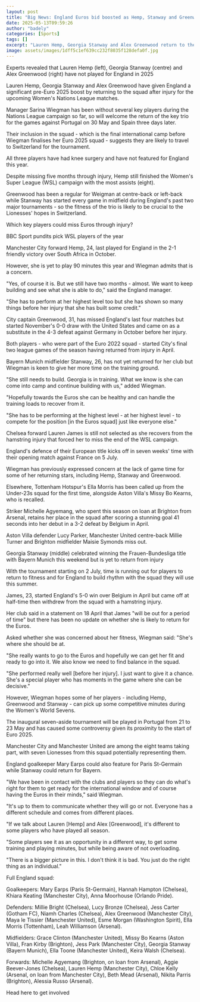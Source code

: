 ```yaml
---
layout: post
title: "Big News: England Euros bid boosted as Hemp, Stanway and Greenwood return"
date: 2025-05-13T09:59:26
author: "badely"
categories: [Sports]
tags: []
excerpt: "Lauren Hemp, Georgia Stanway and Alex Greenwood return to the England squad after injury for the upcoming Women's Nations League matches."
image: assets/images/1dff5c1ef639cc232f8035f128defa0f.jpg
---
```


Experts revealed that Lauren Hemp (left), Georgia Stanway (centre) and Alex Greenwood (right) have not played for England in 2025

Lauren Hemp, Georgia Stanway and Alex Greenwood have given England a significant pre-Euro 2025 boost by returning to the squad after injury for the upcoming Women's Nations League matches.

Manager Sarina Wiegman has been without several key players during the Nations League campaign so far, so will welcome the return of the key trio for the games against Portugal on 30 May and Spain three days later.

Their inclusion in the squad - which is the final international camp before Wiegman finalises her Euro 2025 squad - suggests they are likely to travel to Switzerland for the tournament.

All three players have had knee surgery and have not featured for England this year.

Despite missing five months through injury, Hemp still finished the Women's Super League (WSL) campaign with the most assists (eight).

Greenwood has been a regular for Weigman at centre-back or left-back while Stanway has started every game in midfield during England's past two major tournaments - so the fitness of the trio is likely to be crucial to the Lionesses' hopes in Switzerland.

Which key players could miss Euros through injury?

BBC Sport pundits pick WSL players of the year

Manchester City forward Hemp, 24, last played for England in the 2-1 friendly victory over South Africa in October.

However, she is yet to play 90 minutes this year and Wiegman admits that is a concern.

"Yes, of course it is. But we still have two months - almost. We want to keep building and see what she is able to do," said the England manager. 

"She has to perform at her highest level too but she has shown so many things before her injury that she has built some credit."

City captain Greenwood, 31, has missed England's last four matches but started November's 0-0 draw with the United States and came on as a substitute in the 4-3 defeat against Germany in October before her injury.

Both players - who were part of the Euro 2022 squad - started City's final two league games of the season having returned from injury in April.

Bayern Munich midfielder Stanway, 26, has not yet returned for her club but Wiegman is keen to give her more time on the training ground.

"She still needs to build. Georgia is in training. What we know is she can come into camp and continue building with us," added Wiegman.

"Hopefully towards the Euros she can be healthy and can handle the training loads to recover from it.

"She has to be performing at the highest level - at her highest level - to compete for the position [in the Euros squad] just like everyone else."

Chelsea forward Lauren James is still not selected as she recovers from the hamstring injury that forced her to miss the end of the WSL campaign.

England's defence of their European title kicks off in seven weeks' time with their opening match against France on 5 July.

Wiegman has previously expressed concern at the lack of game time for some of her returning stars, including Hemp, Stanway and Greenwood.

Elsewhere, Tottenham Hotspur's Ella Morris has been called up from the Under-23s squad for the first time, alongside Aston Villa's Missy Bo Kearns, who is recalled.

Striker Michelle Agyemang, who spent this season on loan at Brighton from Arsenal, retains her place in the squad after scoring a stunning goal 41 seconds into her debut in a 3-2 defeat by Belgium in April.

Aston Villa defender Lucy Parker, Manchester United centre-back Millie Turner and Brighton midfielder Maisie Symonds miss out.

Georgia Stanway (middle) celebrated winning the Frauen-Bundesliga title with Bayern Munich this weekend but is yet to return from injury

With the tournament starting on 2 July, time is running out for players to return to fitness and for England to build rhythm with the squad they will use this summer.

James, 23, started England's 5-0 win over Belgium in April but came off at half-time then withdrew from the squad with a hamstring injury.

Her club said in a statement on 18 April that James "will be out for a period of time" but there has been no update on whether she is likely to return for the Euros.

Asked whether she was concerned about her fitness, Wiegman said: "She's where she should be at. 

"She really wants to go to the Euros and hopefully we can get her fit and ready to go into it. We also know we need to find balance in the squad. 

"She performed really well [before her injury]. I just want to give it a chance. She's a special player who has moments in the game where she can be decisive."

However, Wiegman hopes some of her players - including Hemp, Greenwood and Stanway - can pick up some competitive minutes during the Women's World Sevens.

The inaugural seven-aside tournament will be played in Portugal from 21 to 23 May and has caused some controversy given its proximity to the start of Euro 2025.

Manchester City and Manchester United are among the eight teams taking part, with seven Lionesses from this squad potentially representing them. 

England goalkeeper Mary Earps could also feature for Paris St-Germain while Stanway could return for Bayern.

"We have been in contact with the clubs and players so they can do what's right for them to get ready for the international window and of course having the Euros in their minds," said Wiegman.

"It's up to them to communicate whether they will go or not. Everyone has a different schedule and comes from different places. 

"If we talk about Lauren [Hemp] and Alex [Greenwood], it's different to some players who have played all season. 

"Some players see it as an opportunity in a different way, to get some training and playing minutes, but while being aware of not overloading.

"There is a bigger picture in this. I don't think it is bad. You just do the right thing as an individual."

Full England squad:

Goalkeepers: Mary Earps (Paris St-Germain), Hannah Hampton (Chelsea), Khiara Keating (Manchester City), Anna Moorhouse (Orlando Pride).

Defenders: Millie Bright (Chelsea), Lucy Bronze (Chelsea), Jess Carter (Gotham FC), Niamh Charles (Chelsea), Alex Greenwood (Manchester City), Maya le Tissier (Manchester United), Esme Morgan (Washington Spirit), Ella Morris (Tottenham), Leah Williamson (Arsenal).

Midfielders: Grace Clinton (Manchester United), Missy Bo Kearns (Aston Villa), Fran Kirby (Brighton), Jess Park (Manchester City), Georgia Stanway (Bayern Munich), Ella Toone (Manchester United), Keira Walsh (Chelsea).

Forwards: Michelle Agyemang (Brighton, on loan from Arsenal), Aggie Beever-Jones (Chelsea), Lauren Hemp (Manchester City), Chloe Kelly (Arsenal, on loan from Manchester City), Beth Mead (Arsenal), Nikita Parris (Brighton), Alessia Russo (Arsenal).

Head here to get involved

